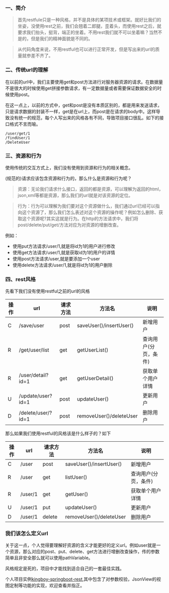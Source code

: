 ### 一、简介

> 首先restfule只是一种风格，并不是具体的某项技术或框架。就好比我们的坐姿，没使用rest之前，我们会翘着二郎腿，歪着头，而使用rest之后，就要求我们抬头，挺背，端正的坐着。不用rest我们就不可以坐着嘛？当然不是的，但是我们的精神面貌是不同的。

> 从代码角度来说，不用restful也可以进行正常开发，但是写出来的url的质量就参差不齐了。

### 二、传统url的理解

在以前的url中，我们主要使用get和post方法进行对服务器资源的请求。在数据量不是很大的时候使用get拼接参数请求，有一定数据量或者需要保证数据安全的时候使用post。

在这一点上，以前的方式中，get和post是没有本质区别的，都是用来发送请求，只是请求数据的封装不一样，get是在url上，而post是在请求的body中。这样导致没有统一的规范，每个人写出来的风格各有不同，导致项目接口很乱。如下的接口格式不言而喻。

```
/user/get/1
/findUser/1
/DeleteUser
```

### 三、资源和行为
使用传统的交互方式上，我们没有使用到资源和行为的相关概念。

(规范的)请求应该包含资源和行为的，那么什么是资源和行为呢？

> 资源：无论我们请求什么接口，返回的都是资源，可以理解为返回的html，json,xml等都是资源，那么我们的url就是对该资源的定位。

> 行为：行为可以理解为我们要对这个资源做什么，我们通过url已经可以指向这个资源了，那么我们怎么表述对这个资源的操作呢？例如怎么删除、获取这个资源呢?其实这就是行为。在http的方法请求中，我们将post/delete/put/get/方法对应为对资源的增删改查。

例如：

- 使用put方法请求/user/1,就是将id为1的用户进行修改
- 使用get方法请求/user/1,就是获取id为1的用户的详情
- 使用post方法请求/user,就是要添加一个user
- 使用delete方法请求/user/1,就是将id为1的用户删除


### 四、rest风格

先看下我们没有使用restful之前的url的风格

|操作|url|请求方法|方法名|说明|
|--|--|--|--|--|
|C| /save/user   |post   | saveUser()/insertUser()|新增用户|
|R| /get/user/list  |get    | getUserList()    | 查询用户(分页，条件) |
|R| /user/detail?id=1 |get    | getUserDetail()|  获取单个用户详情|
|U| /update/user?id=1 |post    | updateUser()| 更新用户 |
|D| /delete/user/?id=1 |post | removeUser()/deleteUser| 删除用户 |

那么如果我们使用restful的风格该是什么样子的？如下

|操作|url|请求方法|方法名|说明|
|--|--|--|--|--|
|C| /user   |post   | saveUser()/insertUser()|新增用户|
|R| /user   |get    | listUser()    | 查询用户(分页，条件) |
|R| /user/1 |get    | getUser()|  获取单个用户详情|
|U| /user/1 |put    | updateUser()| 更新用户 |
|D| /user/1 |delete | removeUser()/deleteUser| 删除用户 |

### 我们该怎么定义url

关于这一点，个人觉得要理解好资源的含义才能更好的定义url。例如user就是一个资源，那么对应的post、put、delete、get方法进行增删改查操作，传的参数简单且非安全那么就可以使用pathVariable。

风格规定是死的，项目中才能找到适合自己的一套最佳实践。


个人项目实例[kingboy-springboot-rest](https://github.com/KingBoyWorld/kingboy-springboot-rest.git),其中包含了对参数校验，JsonView的视图定制等功能的实现，欢迎查看并指正。